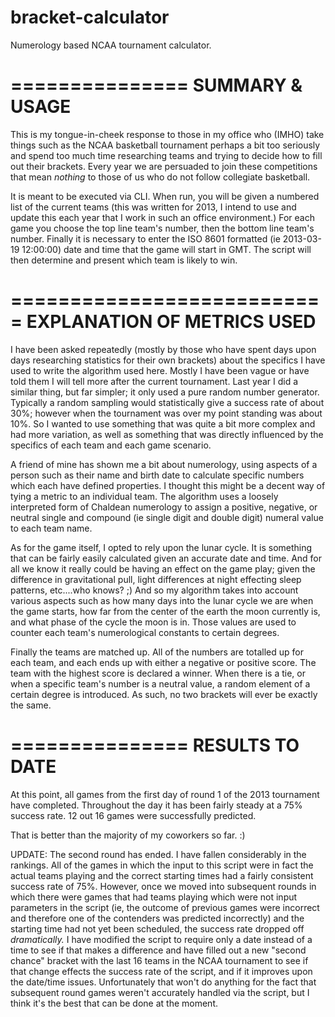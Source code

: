 bracket-calculator
==================

Numerology based NCAA tournament calculator.

===============
SUMMARY & USAGE
===============

This is my tongue-in-cheek response to those in my office who (IMHO) take things such as the NCAA basketball tournament perhaps a bit too seriously and spend too much time researching teams and trying to decide how to fill out their brackets.  Every year we are persuaded to join these competitions that mean *nothing* to those of us who do not follow collegiate basketball.

It is meant to be executed via CLI.  When run, you will be given a numbered list of the current teams (this was written for 2013, I intend to use and update this each year that I work in such an office environment.)  For each game you choose the top line team's number, then the bottom line team's number.  Finally it is necessary to enter the ISO 8601 formatted (ie 2013-03-19 12:00:00) date and time that the game will start in GMT.  The script will then determine and present which team is likely to win.


===========================
EXPLANATION OF METRICS USED
===========================

I have been asked repeatedly (mostly by those who have spent days upon days researching statistics for their own brackets) about the specifics I have used to write the algorithm used here.  Mostly I have been vague or have told them I will tell more after the current tournament.  Last year I did a similar thing, but far simpler; it only used a pure random number generator.  Typically a random sampling would statistically give a success rate of about 30%; however when the tournament was over my point standing was about 10%.  So I wanted to use something that was quite a bit more complex and had more variation, as well as something that was directly influenced by the specifics of each team and each game scenario.

A friend of mine has shown me a bit about numerology, using aspects of a person such as their name and birth date to calculate specific numbers which each have defined properties.  I thought this might be a decent way of tying a metric to an individual team.  The algorithm uses a loosely interpreted form of Chaldean numerology to assign a positive, negative, or neutral single and compound (ie single digit and double digit) numeral value to each team name.

As for the game itself, I opted to rely upon the lunar cycle.  It is something that can be fairly easily calculated given an accurate date and time.  And for all we know it really could be having an effect on the game play; given the difference in gravitational pull, light differences at night effecting sleep patterns, etc....who knows? ;)  And so my algorithm takes into account various aspects such as how many days into the lunar cycle we are when the game starts, how far from the center of the earth the moon currently is, and what phase of the cycle the moon is in.  Those values are used to counter each team's numerological constants to certain degrees.

Finally the teams are matched up.  All of the numbers are totalled up for each team, and each ends up with either a negative or positive score.  The team with the highest score is declared a winner.  When there is a tie, or when a specific team's number is a neutral value, a random element of a certain degree is introduced.  As such, no two brackets will ever be exactly the same.


===============
RESULTS TO DATE
===============

At this point, all games from the first day of round 1 of the 2013 tournament have completed.  Throughout the day it has been fairly steady at a 75% success rate.  12 out 16 games were successfully predicted.

That is better than the majority of my coworkers so far. :)

UPDATE: The second round has ended.  I have fallen considerably in the rankings.  All of the games in which the input to this script were in fact the actual teams playing and the correct starting times had a fairly consistent success rate of 75%.  However, once we moved into subsequent rounds in which there were games that had teams playing which were not input parameters in the script (ie, the outcome of previous games were incorrect and therefore one of the contenders was predicted incorrectly) and the starting time had not yet been scheduled, the success rate dropped off *dramatically.*  I have modified the script to require only a date instead of a time to see if that makes a difference and have filled out a new "second chance" bracket with the last 16 teams in the NCAA tournament to see if that change effects the success rate of the script, and if it improves upon the date/time issues.  Unfortunately that won't do anything for the fact that subsequent round games weren't accurately handled via the script, but I think it's the best that can be done at the moment.
